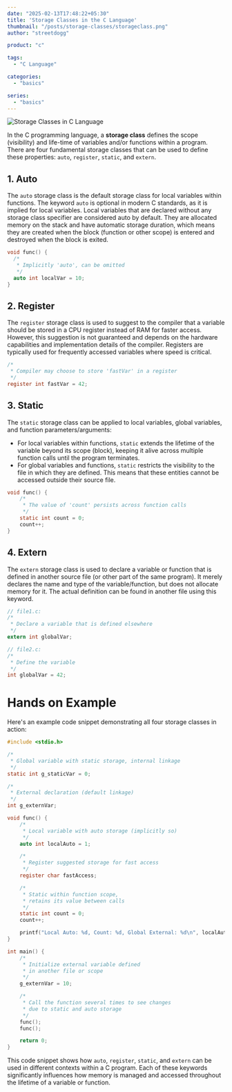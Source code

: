 ```yaml
---
date: "2025-02-13T17:48:22+05:30"
title: 'Storage Classes in the C Language'
thumbnail: "/posts/storage-classes/storageclass.png"
author: "streetdogg"

product: "c"

tags:
  - "C Language"

categories:
  - "basics"

series:
  - "basics"
---
```


![](/posts/storage-classes/storageclass.png "Storage Classes in C Language")

In the C programming language, a **storage class** defines the scope (visibility) and life-time of variables and/or functions within a program. There are four fundamental storage classes that can be used to define these properties: `auto`, `register`, `static`, and `extern`.

<!--more-->

## 1. Auto
The `auto` storage class is the default storage class for local variables within functions. The keyword `auto` is optional in modern C standards, as it is implied for local variables. Local variables that are declared without any storage class specifier are considered auto by default. They are allocated memory on the stack and have automatic storage duration, which means they are created when the block (function or other scope) is entered and destroyed when the block is exited.

```c
void func() {
  /*
   * Implicitly 'auto', can be omitted
   */
  auto int localVar = 10;
}
```

## 2. Register
The `register` storage class is used to suggest to the compiler that a variable should be stored in a CPU register instead of RAM for faster access. However, this suggestion is not guaranteed and depends on the hardware capabilities and implementation details of the compiler. Registers are typically used for frequently accessed variables where speed is critical.

```c
/*
 * Compiler may choose to store 'fastVar' in a register
 */
register int fastVar = 42;
```

## 3. Static
The `static` storage class can be applied to local variables, global variables, and function parameters/arguments:
- For local variables within functions, `static` extends the lifetime of the variable beyond its scope (block), keeping it alive across multiple function calls until the program terminates.
- For global variables and functions, `static` restricts the visibility to the file in which they are defined. This means that these entities cannot be accessed outside their source file.

```c
void func() {
    /*
     * The value of 'count' persists across function calls
     */
    static int count = 0;
    count++;
}
```

## 4. Extern
The `extern` storage class is used to declare a variable or function that is defined in another source file (or other part of the same program). It merely declares the name and type of the variable/function, but does not allocate memory for it. The actual definition can be found in another file using this keyword.

```c
// file1.c:
/*
 * Declare a variable that is defined elsewhere
 */
extern int globalVar;
```

```c
// file2.c:
/*
 * Define the variable
 */
int globalVar = 42;
```



# Hands on Example
Here's an example code snippet demonstrating all four storage classes in action:

```c
#include <stdio.h>

/*
 * Global variable with static storage, internal linkage
 */
static int g_staticVar = 0;

/*
 * External declaration (default linkage)
 */
int g_externVar;

void func() {
    /*
     * Local variable with auto storage (implicitly so)
     */
    auto int localAuto = 1;

    /*
     * Register suggested storage for fast access
     */
    register char fastAccess;

    /*
     * Static within function scope,
     * retains its value between calls
     */
    static int count = 0;
    count++;

    printf("Local Auto: %d, Count: %d, Global External: %d\n", localAuto, count, g_externVar);
}

int main() {
    /*
     * Initialize external variable defined
     * in another file or scope
     */
    g_externVar = 10;

    /*
     * Call the function several times to see changes
     * due to static and auto storage
     */
    func();
    func();

    return 0;
}
```

This code snippet shows how `auto`, `register`, `static`, and `extern` can be used in different contexts within a C program. Each of these keywords significantly influences how memory is managed and accessed throughout the lifetime of a variable or function.
